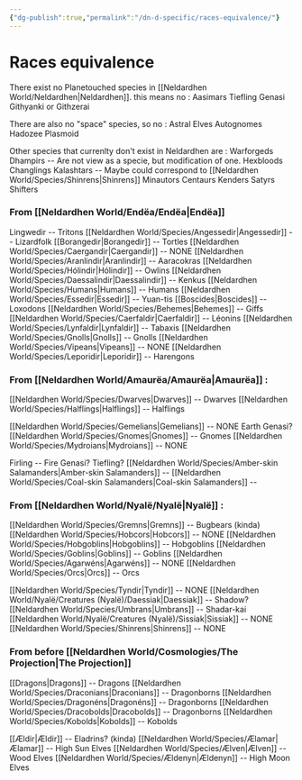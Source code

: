 ```yaml
---
{"dg-publish":true,"permalink":"/dn-d-specific/races-equivalence/"}
---
```



# Races equivalence
There exist no Planetouched species in [[Neldardhen World/Neldardhen\|Neldardhen]].
this means no :
Aasimars
Tiefling
Genasi
Githyanki or Githzerai

There are also no "space" species, so no :
Astral Elves
Autognomes
Hadozee
Plasmoid

Other species that currenlty don't exist in Neldardhen are :
Warforgeds
Dhampirs -- Are not view as a specie, but modification of one.
Hexbloods
Changlings
Kalashtars -- Maybe could correspond to [[Neldardhen World/Species/Shinrens\|Shinrens]] 
Minautors
Centaurs
Kenders
Satyrs
Shifters

### From [[Neldardhen World/Endëa/Endëa\|Endëa]]

Lingwedir  -- Tritons
[[Neldardhen World/Species/Angessedir\|Angessedir]]  -- Lizardfolk
[[Borangedir\|Borangedir]] -- Tortles 
[[Neldardhen World/Species/Caergandir\|Caergandir]]  -- NONE
[[Neldardhen World/Species/Aranlindir\|Aranlindir]]  -- Aaracokras 
[[Neldardhen World/Species/Hólindir\|Hólindir]] -- Owlins 
[[Neldardhen World/Species/Daessalindir\|Daessalindir]] -- Kenkus 
[[Neldardhen World/Species/Humans\|Humans]] -- Humans
[[Neldardhen World/Species/Essedir\|Essedir]] -- Yuan-tis
[[Boscides\|Boscides]] -- Loxodons
[[Neldardhen World/Species/Behemes\|Behemes]]  -- Giffs
[[Neldardhen World/Species/Caerfaldir\|Caerfaldir]]  -- Léonins
[[Neldardhen World/Species/Lynfaldir\|Lynfaldir]] -- Tabaxis
[[Neldardhen World/Species/Gnolls\|Gnolls]] -- Gnolls
[[Neldardhen World/Species/Vipeans\|Vipeans]] -- NONE
[[Neldardhen World/Species/Leporidir\|Leporidir]] -- Harengons

### From [[Neldardhen World/Amaurëa/Amaurëa\|Amaurëa]] :

[[Neldardhen World/Species/Dwarves\|Dwarves]] -- Dwarves
[[Neldardhen World/Species/Halflings\|Halflings]] -- Halflings

[[Neldardhen World/Species/Gemelians\|Gemelians]] -- NONE Earth Genasi?
[[Neldardhen World/Species/Gnomes\|Gnomes]] -- Gnomes
[[Neldardhen World/Species/Mydroians\|Mydroians]]  -- NONE

Firling -- Fire Genasi? Tiefling?
[[Neldardhen World/Species/Amber-skin Salamanders\|Amber-skin Salamanders]] --
[[Neldardhen World/Species/Coal-skin Salamanders\|Coal-skin Salamanders]] --


### From [[Neldardhen World/Nyalë/Nyalë\|Nyalë]] :

[[Neldardhen World/Species/Gremns\|Gremns]] -- Bugbears (kinda)
[[Neldardhen World/Species/Hobcors\|Hobcors]] -- NONE
[[Neldardhen World/Species/Hobgoblins\|Hobgoblins]] -- Hobgoblins
[[Neldardhen World/Species/Goblins\|Goblins]] -- Goblins
[[Neldardhen World/Species/Agarwéns\|Agarwéns]] -- NONE
[[Neldardhen World/Species/Orcs\|Orcs]] -- Orcs

[[Neldardhen World/Species/Tyndir\|Tyndir]] -- NONE
[[Neldardhen World/Nyalë/Creatures (Nyalë)/Daessiak\|Daessiak]] -- Shadow?
[[Neldardhen World/Species/Umbrans\|Umbrans]] -- Shadar-kai
[[Neldardhen World/Nyalë/Creatures (Nyalë)/Sissiak\|Sissiak]] -- NONE
[[Neldardhen World/Species/Shinrens\|Shinrens]] -- NONE

### From before  [[Neldardhen World/Cosmologies/The Projection\|The Projection]]

[[Dragons\|Dragons]] -- Dragons
[[Neldardhen World/Species/Draconians\|Draconians]] -- Dragonborns
[[Neldardhen World/Species/Dragonéns\|Dragonéns]] -- Dragonborns
 [[Neldardhen World/Species/Dracobolds\|Dracobolds]] -- Dragonborns
[[Neldardhen World/Species/Kobolds\|Kobolds]] -- Kobolds

[[Ældir\|Ældir]] -- Eladrins? (kinda)
[[Neldardhen World/Species/Ælamar\|Ælamar]] -- High Sun Elves
[[Neldardhen World/Species/Ælven\|Ælven]] -- Wood Elves
[[Neldardhen World/Species/Ældenyn\|Ældenyn]] -- High Moon Elves
